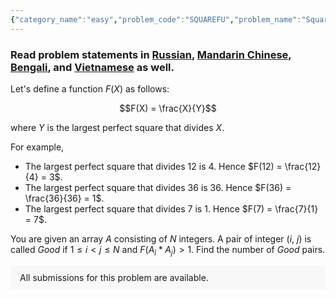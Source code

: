 ```yaml
---
{"category_name":"easy","problem_code":"SQUAREFU","problem_name":"Square Function","problemComponents":{"constraints":"- $1 \\leq T \\leq 10^4$\n- $1 \\leq N \\leq 10^5$\n- $1 \\leq A_i \\leq 10^6$\n- The sum of $N$ over all test cases does not exceed $10^6$.\n","constraintsState":true,"subtasks":"- 30 points : $1 \\leq R \\leq 10000$\n- 70 points : $1 \\leq R \\leq 10^9$\n","subtasksState":false,"inputFormat":"- The first line of input contains a single integer $T$ denoting the number of test cases. The description of $T$ test cases follows.\n- The first line of each test case contains an integer $N$.\n- The second line of each testcase contains $N$ space-separated integers $A_1, A_2, \\dots , A_N$. \n","inputFormatState":true,"outputFormat":"For each test case, print a single line containing one integer - the number of *Good* pairs.\n","outputFormatState":true,"sampleTestCases":{"0":{"id":1,"input":"3\n3\n2 3 12\n4 \n1 2 3 4\n3\n2 3 7","output":"2\n5\n3","explanation":"**Test case $1$:** \n- $(i = 1, j = 2)$: $F(A_1 * A_2) = F(2 * 3) = F(6) = \\frac{6}{1} = 6 \\gt 1$. \n- $(i = 1, j = 3)$: $F(A_1 * A_3) = F(2 *12) = F(24) = \\frac{24}{4} = 6 \\gt 1$.\n- $(i = 2, j = 3)$: $F(A_2 * A_3) = F(3 *12) = F(36) = \\frac{36}{36} = 1 \\ngtr 1$.\n\n So there are 2 Good pairs.\n\n\n**Test case $2$:**  All pairs except ($1, 4$) are Good pairs as $F(A_1 * A_4) = F(1 * 4) = F(4) = \\frac{4}{4} = 1 \\ngtr 1$. \n\n**Test case $3$:**  All pairs are Good pairs.","isDeleted":false}}},"video_editorial_url":"https://youtu.be/6exGAuyjIbg","languages_supported":{"0":"CPP14","1":"C","2":"JAVA","3":"PYTH 3.6","4":"CPP17","5":"PYTH","6":"PYP3","7":"CS2","8":"ADA","9":"PYPY","10":"TEXT","11":"PAS fpc","12":"NODEJS","13":"RUBY","14":"PHP","15":"GO","16":"HASK","17":"TCL","18":"PERL","19":"SCALA","20":"LUA","21":"kotlin","22":"BASH","23":"JS","24":"LISP sbcl","25":"rust","26":"PAS gpc","27":"BF","28":"CLOJ","29":"R","30":"D","31":"CAML","32":"FORT","33":"ASM","34":"swift","35":"FS","36":"WSPC","37":"LISP clisp","38":"SQL","39":"SCM guile","40":"PERL6","41":"ERL","42":"CLPS","43":"ICK","44":"NICE","45":"PRLG","46":"ICON","47":"COB","48":"SCM chicken","49":"PIKE","50":"SCM qobi","51":"ST","52":"SQLQ","53":"NEM"},"max_timelimit":1,"source_sizelimit":50000,"problem_author":"soumyadeep_21","problem_tester":"","date_added":"18-07-2021","tags":{"0":"easy","1":"easy","2":"prime","3":"prime","4":"soumyadeep_21","5":"start8","6":"start8"},"problem_difficulty_level":"Unavailable","best_tag":"Prime Factorization","editorial_url":"https://discuss.codechef.com/problems/SQUAREFU","time":{"view_start_date":1629124200,"submit_start_date":1629124200,"visible_start_date":1629124200,"end_date":1735669800},"is_direct_submittable":false,"problemDiscussURL":"https://discuss.codechef.com/search?q=SQUAREFU","is_proctored":false,"visitedContests":{},"layout":"problem"}
---
```

### Read problem statements in [Russian](https://www.codechef.com/download/translated/START8/russian/SQUAREFU.pdf), [Mandarin Chinese](https://www.codechef.com/download/translated/START8/mandarin/SQUAREFU.pdf), [Bengali](https://www.codechef.com/download/translated/START8/bengali/SQUAREFU.pdf), and [Vietnamese](https://www.codechef.com/download/translated/START8/vietnamese/SQUAREFU.pdf) as well.

Let's define a function $F(X)$ as follows: 

$$F(X) = \frac{X}{Y}$$ 

where $Y$ is the largest perfect square that divides $X$. 


For example,
- The largest perfect square that divides $12$ is $4$. Hence $F(12) =  \frac{12}{4} = 3$.
- The largest perfect square that divides $36$ is $36$. Hence $F(36) =  \frac{36}{36} = 1$.
- The largest perfect square that divides $7$ is $1$. Hence $F(7) =  \frac{7}{1} = 7$.


You are given an array $A$ consisting of $N$ integers. A pair of integer ($i$, $j$) is called *Good* if $1 \leq i \lt j \leq N$ and  $F(A_i * A_j) \gt 1$. Find the number of *Good* pairs.
<aside style='background: #f8f8f8;padding: 10px 15px;'><div>All submissions for this problem are available.</div></aside>